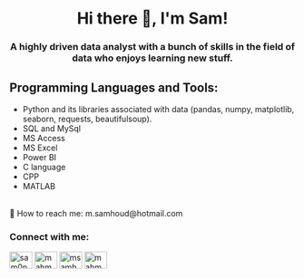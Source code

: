 
<h1 align="center">Hi there 👋, I'm Sam!</h1>
<h3 align="center">A highly driven data analyst with a bunch of skills in the field of data who enjoys learning new stuff. </h3>

## Programming Languages and Tools: 
 - Python and its libraries associated with data (pandas, numpy, matplotlib, seaborn, requests, beautifulsoup).
 - SQL and MySql
 - MS Access
 - MS Excel 
 - Power BI
 - C language
 - CPP
 - MATLAB
   
<br> 
📧 How to reach me: <a> m.samhoud@hotmail.com </a>
<h3 align="left">Connect with me:</h3>
<p align="left">
<a href="https://twitter.com/sam0ne_" target="blank"><img align="center" src="https://raw.githubusercontent.com/rahuldkjain/github-profile-readme-generator/master/src/images/icons/Social/twitter.svg" alt="sam0ne_" height="30" width="40" /></a>
<a href="https://linkedin.com/in/mahmoudsamhoud/" target="blank"><img align="center" src="https://raw.githubusercontent.com/rahuldkjain/github-profile-readme-generator/master/src/images/icons/Social/linked-in-alt.svg" alt="mahmoudsamhoud/" height="30" width="40" /></a>
<a href="https://kaggle.com/msamhoud" target="blank"><img align="center" src="https://raw.githubusercontent.com/rahuldkjain/github-profile-readme-generator/master/src/images/icons/Social/kaggle.svg" alt="msamhoud" height="30" width="40" /></a>
<a href="https://www.hackerrank.com/mahmoudsamhoud0" target="blank"><img align="center" src="https://raw.githubusercontent.com/rahuldkjain/github-profile-readme-generator/master/src/images/icons/Social/hackerrank.svg" alt="mahmoudsamhoud0" height="30" width="40" /></a>
</p>
  
